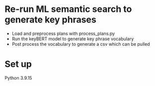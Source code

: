# Re-run ML semantic search to generate key phrases

- Load and preprocess plans with process_plans.py
- Run the keyBERT model to generate key phrase vocabulary
- Post process the vocabulary to generate a csv which can be pulled

# Set up
Python 3.9.15




